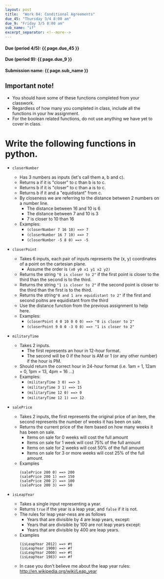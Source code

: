 ```yaml
---
layout: post
title:  "Work 04: Conditional Agreements"
due_45: "Thursday 3/4 8:00 am"
due_9: "Friday 3/5 8:00 am"
sub_name: "if"
excerpt_separator: <!--more-->
---
```


#### Due (period 4/5): {{ page.due_45 }}
#### Due (period 9): {{ page.due_9 }}

#### Submission name: {{ page.sub_name }}
<!--more-->

## Important note!
  * You should have some of these functions completed from your classwork.
  * Regardless of how many you completed in class, include all the functions in your hw assignment.
  * For the boolean related functions, do not use anything we have yet to cover in class.

 # Write the following functions in python.
 * `closerNumber`
   - Has 3 numbers as inputs (let's call them a, b and c).
   - Returns a if it is "closer" to c than b is to c.
   - Returns b if it is "closer" to c than a is to c.
   - Returns b if it and a "equidistant" from c.
   - By closeness we are referring to the distance between 2 numbers on a number line.
     - The distance between 16 and 10 is 6
     - The distance between 7 and 10 is 3
     - 7 is closer to 10 than 16
   - Examples:
     - `(closerNumber 7 16 10) ==> 7`
     - `(closerNumber 16 7 10) ==> 7`
     - `(closerNumber -5 8 0) ==> -5`

 * `closerPoint`
   - Takes 6 inputs, each pair of inputs represents the (x, y) coordinates of a point on the cartesian plane.
     - Assume the order is `(x0 y0 x1 y1 x2 y2)`
   - Returns the string `"0 is closer to 2"` if the first point is closer to the third than the second is to the third.
   - Returns the string `"1 is closer to 2"` if the second point is closer to the third than the first is to the third.
   - Returns the string`"0 and 1 are equidistant to 2"` if the first and second poitns are equidistant from the third
   - Use the distance function from the previous assignment to help here.
   - Examples:
     - `(closerPoint 4 0 10 0 0 0) ==> "0 is closer to 2"`
     - `(closerPoint 9 0 0 -3 0 0) ==> "1 is closer to 2"`

 * `militaryTime`
   - Takes 2 inputs.
     - The first represents an hour in 12-hour format.
     - The second will be 0 if the hour is AM or 1 (or any other number) if the hour is PM.
   - Should return the correct hour in 24-hour format (i.e. 1am = 1, 12am = 0, 1pm = 13, 4pm = 16 ...)
   - Examples:
     - `(militaryTime 3 0) ==> 3`
     - `(militaryTime 3 1) ==> 15`
     - `(militaryTime 12 0) ==> 0`
     - `(militaryTime 12 1) ==> 12`

 * `salePrice`
    - Takes 2 inputs, the first represents the original price of an item, the second represents the number of weeks it has been on sale.
    - Returns the current price of the item based on how many weeks it has been on sale.
      - Items on sale for 0 weeks will cost the full amount
      - Items on sale for 1 week will cost 75% of the full amount
      - Items on sale for 2 weeks will cost 50% of the full amount
      - Items on sale for 3 or more weeks will cost 25% of the full amount.
    - Examples
         ```
        (salePrice 200 0) ==> 200
        (salePrice 200 1) ==> 150
        (salePrice 200 2) ==> 100
        (salePrice 200 3) ==> 50
        ```
 * `isLeapYear`
    * Takes a single input representing a year.
    * Returns `true` if the year is a leap year, and `false` if it is not.
    * The rules for leap year-ness are as follows
      - Years that are divisible by 4 are leap years, except:
      - Years that are divisible by 100 are not leap years except:
      - Years that are divisible by 400 are leap years.
    * Examples
        ```
        (isLeapYear 2012) ==> #t
        (isLeapYear 1900) ==> #f
        (isLeapYear 2000) ==> #t
        (isLeapYear 1983) ==> #f
        ```
    * In case you don't believe me about the leap year rules: <http://en.wikipedia.org/wiki/Leap_year>
